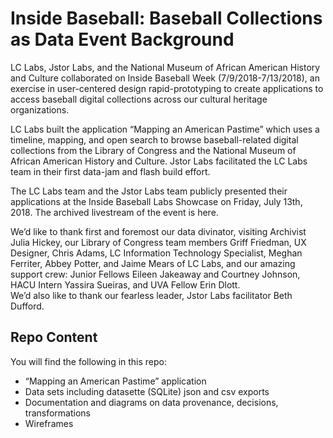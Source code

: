 # Inside Baseball: Baseball Collections as Data Event Background #

LC Labs, Jstor Labs, and the National Museum of African American History and Culture collaborated on Inside Baseball Week (7/9/2018-7/13/2018), an exercise in user-centered design rapid-prototyping to create applications to access baseball digital collections across our cultural heritage organizations.   

LC Labs built the application “Mapping an American Pastime” which uses a timeline, mapping, and open search to browse baseball-related digital collections from the Library of Congress and the National Museum of African American History and Culture. Jstor Labs facilitated the LC Labs team in their first data-jam and flash build effort.   

The LC Labs team and the Jstor Labs team publicly presented their applications at the Inside Baseball Labs Showcase on Friday, July 13th, 2018. The archived livestream of the event is here.   

We’d like to thank first and foremost our data divinator, visiting Archivist Julia Hickey, our Library of Congress team members Griff Friedman, UX Designer, Chris Adams, LC Information Technology Specialist, Meghan Ferriter, Abbey Potter, and Jaime Mears of LC Labs, and our amazing support crew: Junior Fellows Eileen Jakeaway and Courtney Johnson, HACU Intern Yassira Sueiras, and UVA Fellow Erin Dlott.   
We’d also like to thank our fearless leader, Jstor Labs facilitator Beth Dufford.   

## Repo Content ##
You will find the following in this repo:   
* “Mapping an American Pastime” application
* Data sets including datasette (SQLite) json and csv exports
* Documentation and diagrams on data provenance, decisions, transformations
* Wireframes

